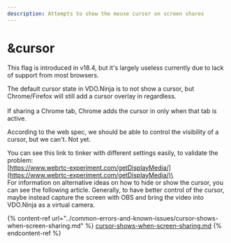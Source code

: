 ```yaml
---
description: Attempts to show the mouse cursor on screen shares
---
```


# \&cursor

This flag is introduced in v18.4, but it's largely useless currently due to lack of support from most browsers.

The default cursor state in VDO.Ninja is to not show a cursor, but Chrome/Firefox will still add a cursor overlay in regardless.  \
\
If sharing a Chrome tab, Chrome adds the cursor in only when that tab is active.

According to the web spec, we should be able to control the visibility of a cursor, but we can't.  Not yet. &#x20;

You can see this link to tinker with different settings easily, to validate the problem:\
[https://www.webrtc-experiment.com/getDisplayMedia/](https://www.webrtc-experiment.com/getDisplayMedia/)\
\
For information on alternative ideas on how to hide or show the cursor, you can see the following article.  Generally, to have better control of the cursor, maybe instead capture the screen with OBS and bring the video into VDO.Ninja as a virtual camera.

{% content-ref url="../common-errors-and-known-issues/cursor-shows-when-screen-sharing.md" %}
[cursor-shows-when-screen-sharing.md](../common-errors-and-known-issues/cursor-shows-when-screen-sharing.md)
{% endcontent-ref %}

